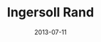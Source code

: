 ---
date: 2013-07-11
title: Ingersoll Rand
categories: bronze
logo: Ingersoll_Rand.png
www: http://company.ingersollrand.com/
---
